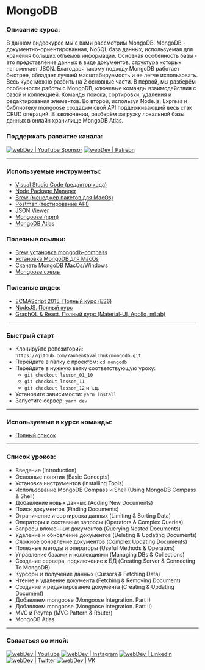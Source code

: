 # MongoDB

### Описание курса:
В данном видеокурсе мы с вами рассмотрим MongoDB.
MongoDB - документно-ориентированная, NoSQL база данных, используемая для хранения больших объемов информации. Основная особенность базы - это представление данных в виде документов, структура которых напоминает JSON. Благодаря такому подходу MongoDB работает быстрее, обладает лучшей масштабируемость и ее легче использовать.
Весь курс можно разбить на 2 основные части.
В первой, мы разберём особенности работы с MongoDB, ключевые команды взаимодействия с базой и коллекцией. Команды поиска, сортировки, удаления и редактирования элементов.
Во второй, используя Node.js, Express и библиотеку mongoose создадим свой API поддерживающий весь стэк CRUD операций. В заключении, разберём загрузку локальной базы данных в онлайн хранилище MongoDB Atlas.

### Поддержать развитие канала:
[<img alt="webDev | YouTube Sponsor" src="https://img.shields.io/badge/Become a sponsor-F70000.svg?&style=for-the-badge&logo=youtube&logoColor=fff" />][sponsor]
[<img alt="webDev | Patreon" src="https://img.shields.io/badge/Become a patron-EF6451.svg?&style=for-the-badge&logo=patreon&logoColor=fff" />][patron]

---

### Используемые инструменты:
- [Visual Studio Code (редактор кода)](https://code.visualstudio.com)
- [Node Package Manager](https://www.npmjs.com)
- [Brew (менеджер пакетов для MacOs)](https://brew.sh/index_ru)
- [Postman (тестирование API)](https://www.postman.com/)
- [JSON Viewer](https://chrome.google.com/webstore/detail/json-viewer/gbmdgpbipfallnflgajpaliibnhdgobh?hl=ru)
- [Mongoose (npm)](https://github.com/Automattic/mongoose)
- [MongoDB Atlas](https://www.mongodb.com)

### Полезные ссылки:
- [Brew установка mongodb-compass](https://formulae.brew.sh/cask/mongodb-compass)
- [Установка MongoDB для MacOs](https://www.mongodb.com/docs/manual/tutorial/install-mongodb-on-os-x/)
- [Скачать MongoDB MacOs/Windows](https://www.mongodb.com/try/download/community)
- [Mongoose схемы](https://mongoosejs.com/docs/schematypes.html)

### Полезные видео:
- [ECMAScript 2015. Полный курс (ES6)](https://youtu.be/TvgkcaaMLcc)
- [NodeJS. Полный курс](https://youtu.be/nu4PiyjAmAE)
- [GraphQL & React. Полный курс (Material-UI, Apollo, mLab)](https://youtu.be/GMJNSBur-lM)

---

### Быстрый старт
- Клонируйте репозиторий: `https://github.com/YauhenKavalchuk/mongodb.git`
- Перейдите в папку с проектом: `cd mongodb`
- Перейдите в нужную ветку соответствующую уроку:
  - `git checkout lesson_01_10`
  - `git checkout lesson_11`
  - `git checkout lesson_12` и т.д.
- Установите зависимости: `yarn install`
- Запустите сервер: `yarn dev`
---

### Используемые в курсе команды:
- [Полный список](./comands.md)

---

### Список уроков:
- Введение (Introduction)
- Основные понятия (Basic Concepts)
- Установка инструментов (Installing Tools)
- Использование MongoDB Compass и Shell (Using MongoDB Compass & Shell)
- Добавление новых данных (Adding New Documents)
- Поиск документов (Finding Documents)
- Ограничение и сортировка данных (Limiting & Sorting Data)
- Операторы и составные запросы (Operators & Complex Queries)
- Запросы вложенных документов (Querying Nested Documents)
- Удаление и обновление документов (Deleting & Updating Documents)
- Сложное обновление документов (Complex Updating Documents)
- Полезные методы и операторы (Useful Methods & Operators)
- Управление базами и коллекциями (Managing DBs & Collections)
- Создание сервера, подключение к БД (Creating Server & Connecting To MongoDB)
- Курсоры и получение данных (Cursors & Fetching Data)
- Чтение и удаление документа (Fetching & Removing Document)
- Создание и редактирование документа (Creating & Updating Document)
- Добавляем mongoose (Mongoose Integration. Part I)
- Добавляем mongoose (Mongoose Integration. Part II)
- MVC и Роутер (MVC Pattern & Router)
- MongoDB Atlas

---

### Связаться со мной:
[<img alt="webDev | YouTube" src="https://img.shields.io/badge/youtube-FF0000.svg?&style=for-the-badge&logo=Instagram&logoColor=white" />][youtube]
[<img alt="webDev | Instagram" src="https://img.shields.io/badge/instagram-E4405F.svg?&style=for-the-badge&logo=Instagram&logoColor=white" />][instagram]
[<img alt="webDev | LinkedIn" src="https://img.shields.io/badge/linkedin-0077B5.svg?&style=for-the-badge&logo=linkedin&logoColor=white" />][linkedin]
[<img alt="webDev | Twitter" src="https://img.shields.io/badge/twitter-1DA1F2.svg?&style=for-the-badge&logo=Twitter&logoColor=white" />][twitter]
[<img alt="webDev | VK" src="https://img.shields.io/badge/vk-4680C2.svg?&style=for-the-badge&logo=Twitter&logoColor=white" />][vk]

[youtube]: https://youtube.com/YauhenKavalchuk
[instagram]: https://instagram.com/YauhenKavalchuk
[linkedin]: https://linkedin.com/in/YauhenKavalchuk
[vk]: https://vk.com/YauhenKavalchuk
[twitter]: https://twitter.com/YauhenKavalchuk
[sponsor]: https://www.youtube.com/channel/UCE9ODjNIkOHrnSdkYWLfYhg/join
[patron]: https://www.patreon.com/YauhenKavalchuk
